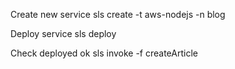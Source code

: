 Create new service
sls create -t aws-nodejs -n blog

Deploy service
sls deploy

Check deployed ok
sls invoke -f createArticle

